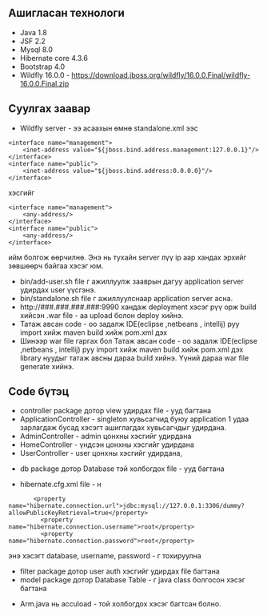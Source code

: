 ## Ашигласан технологи
- Java 1.8
- JSF 2.2
- Mysql 8.0
- Hibernate core 4.3.6
- Bootstrap 4.0
- Wildfly 16.0.0 - https://download.jboss.org/wildfly/16.0.0.Final/wildfly-16.0.0.Final.zip

## Суулгах заавар

* Wildfly server - ээ асаахын өмнө  standalone.xml ээс
```
<interface name="management">
	<inet-address value="${jboss.bind.address.management:127.0.0.1}"/>
</interface>
<interface name="public">
	<inet-address value="${jboss.bind.address:0.0.0.0}"/>
</interface>
```
хэсгийг
```
<interface name="management">
	<any-address/>
</interface>
<interface name="public">
	<any-address/>
</interface>
```
ийм болгож өөрчилнө. Энэ нь тухайн server лүү ip аар хандах эрхийг зөвшөөрч байгаа хэсэг юм.
* bin/add-user.sh file г ажиллуулж зааврын дагуу application server удирдах user үүсгэнэ.
* bin/standalone.sh file г ажиллуулснаар application server асна.
* http://###.###.###.###:9990 хандаж deployment хэсэг рүү орж build хийсэн .war file - аа upload болон deploy хийнэ.
* Татаж авсан code - оо задалж IDE(eclipse ,netbeans , intellij) руу import хийж maven build хийж pom.xml дэх
* Шинээр war file гаргах бол Татаж авсан code - оо задалж IDE(eclipse ,netbeans , intellij) руу import хийж maven build хийж pom.xml дэх library нуудыг татаж авсны дараа build хийнэ. Үүний дараа war file generate хийнэ.




## Code бүтэц


* controller package дотор view удирдах file - ууд багтана
* ApplicationController - singleton хувьсагчид буюу application 1 удаа зарлагдаж бусад хэсэгт ашиглагдах хувьсагчдыг удирдана.
* AdminController - admin цонхны хэсгийг удирдана
* HomeController -  үндсэн цонхны хэсгийг удирдана
* UserController - user цонхны хэсгийг удирдана,
- db package дотор Database тэй холбогдох file - ууд багтана
* hibernate.cfg.xml file - н
```
	   <property name="hibernate.connection.url">jdbc:mysql://127.0.0.1:3306/dummy?allowPublicKeyRetrieval=true</property>
		 <property name="hibernate.connection.username">root</property>
		 <property name="hibernate.connection.password">root</property>
```
энэ хэсэгт database, username, password - г тохируулна
- filter package дотор user auth хэсгийг удирдах file багтана
- model package дотор Database Table - г java class болгосон хэсэг багтана
* Arm.java нь accuload - той холбогдох хэсэг багтсан болно.
